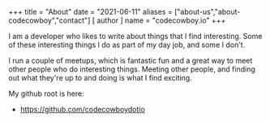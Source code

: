 +++
title = "About"
date = "2021-06-11"
aliases = ["about-us","about-codecowboy","contact"]
[ author ]
  name = "codecowboy.io"
+++

I am a developer who likes to write about things that I find interesting.
Some of these interesting things I do as part of my day job, and some I don't.

I run a couple of meetups, which is fantastic fun and a great way to meet other people who do interesting things.
Meeting other people, and finding out what they're up to and doing is what I find exciting. 

My github root is here:

* https://github.com/codecowboydotio
